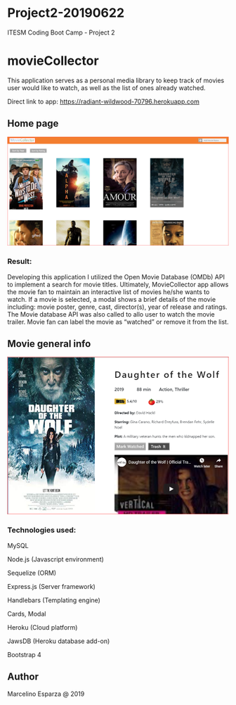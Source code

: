 # Project2-20190622
ITESM Coding Boot Camp - Project 2

# movieCollector
This application serves as a personal media library to keep track of movies user would like to watch, as well as the list of ones already watched.

Direct link to app: https://radiant-wildwood-70796.herokuapp.com

## Home page 
![SQL file](/public/assets/images/MovieCollector1.PNG)

### Result:

Developing this application I utilized the Open Movie Database (OMDb) API to implement a search for movie titles. Ultimately, MovieCollector app allows the movie fan to maintain an interactive list of movies he/she wants to watch. If a movie is selected, a modal shows a brief details of the movie including: movie poster, genre, cast, director(s), year of release and ratings. The Movie database API was also called to allo user to watch the movie trailer. 
Movie fan can label the movie as “watched” or remove it from the list. 

## Movie general info 
![SQL file](/public/assets/images/MovieCollector2.PNG)

### Technologies used:

MySQL

Node.js (Javascript environment)

Sequelize (ORM)

Express.js (Server framework)

Handlebars (Templating engine)

Cards, Modal

Heroku (Cloud platform)

JawsDB (Heroku database add-on)

Bootstrap 4

## Author
Marcelino Esparza @ 2019
